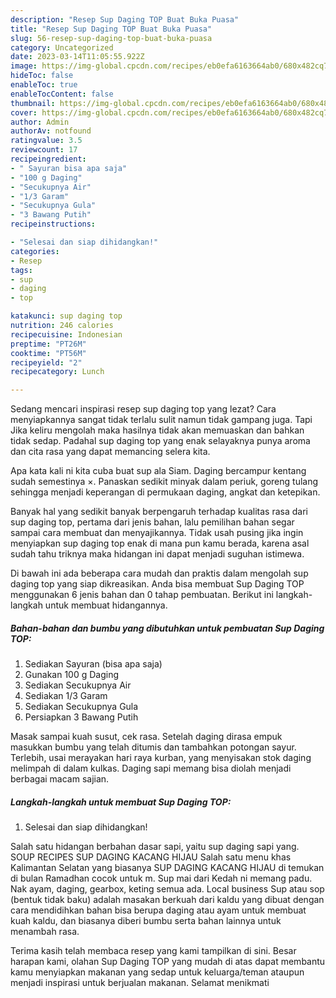 ```yaml
---
description: "Resep Sup Daging TOP Buat Buka Puasa"
title: "Resep Sup Daging TOP Buat Buka Puasa"
slug: 56-resep-sup-daging-top-buat-buka-puasa
category: Uncategorized
date: 2023-03-14T11:05:55.922Z
image: https://img-global.cpcdn.com/recipes/eb0efa6163664ab0/680x482cq70/sup-daging-top-foto-resep-utama.jpg
hideToc: false
enableToc: true
enableTocContent: false
thumbnail: https://img-global.cpcdn.com/recipes/eb0efa6163664ab0/680x482cq70/sup-daging-top-foto-resep-utama.jpg
cover: https://img-global.cpcdn.com/recipes/eb0efa6163664ab0/680x482cq70/sup-daging-top-foto-resep-utama.jpg
author: Admin
authorAv: notfound
ratingvalue: 3.5
reviewcount: 17
recipeingredient:
- " Sayuran bisa apa saja"
- "100 g Daging"
- "Secukupnya Air"
- "1/3 Garam"
- "Secukupnya Gula"
- "3 Bawang Putih"
recipeinstructions:

- "Selesai dan siap dihidangkan!"
categories:
- Resep
tags:
- sup
- daging
- top

katakunci: sup daging top 
nutrition: 246 calories
recipecuisine: Indonesian
preptime: "PT26M"
cooktime: "PT56M"
recipeyield: "2"
recipecategory: Lunch

---
```



Sedang mencari inspirasi resep sup daging top yang lezat? Cara menyiapkannya sangat tidak terlalu sulit namun tidak gampang juga. Tapi Jika keliru mengolah maka hasilnya tidak akan memuaskan dan bahkan tidak sedap. Padahal sup daging top yang enak selayaknya punya aroma dan cita rasa yang dapat memancing selera kita.


Apa kata kali ni kita cuba buat sup ala Siam. Daging bercampur kentang sudah semestinya ×. Panaskan sedikit minyak dalam periuk, goreng tulang sehingga menjadi keperangan di permukaan daging, angkat dan ketepikan.

Banyak hal yang sedikit banyak berpengaruh terhadap kualitas rasa dari sup daging top, pertama dari jenis bahan, lalu pemilihan bahan segar sampai cara membuat dan menyajikannya. Tidak usah pusing jika ingin menyiapkan sup daging top enak di mana pun kamu berada, karena asal sudah tahu triknya maka hidangan ini dapat menjadi suguhan istimewa.


Di bawah ini ada beberapa cara mudah dan praktis dalam mengolah sup daging top yang siap dikreasikan. Anda bisa membuat Sup Daging TOP menggunakan 6 jenis bahan dan 0 tahap pembuatan. Berikut ini langkah-langkah untuk membuat hidangannya.

<!--inarticleads1-->

##### Bahan-bahan dan bumbu yang dibutuhkan untuk pembuatan Sup Daging TOP:

1. Sediakan  Sayuran (bisa apa saja)
1. Gunakan 100 g Daging
1. Sediakan Secukupnya Air
1. Sediakan 1/3 Garam
1. Sediakan Secukupnya Gula
1. Persiapkan 3 Bawang Putih


Masak sampai kuah susut, cek rasa. Setelah daging dirasa empuk masukkan bumbu yang telah ditumis dan tambahkan potongan sayur. Terlebih, usai merayakan hari raya kurban, yang menyisakan stok daging melimpah di dalam kulkas. Daging sapi memang bisa diolah menjadi berbagai macam sajian. 

<!--inarticleads2-->

##### Langkah-langkah untuk membuat Sup Daging TOP:


1. Selesai dan siap dihidangkan!

Salah satu hidangan berbahan dasar sapi, yaitu sup daging sapi yang. SOUP RECIPES SUP DAGING KACANG HIJAU Salah satu menu khas Kalimantan Selatan yang biasanya SUP DAGING KACANG HIJAU di temukan di bulan Ramadhan cocok untuk m. Sup mai dari Kedah ni memang padu. Nak ayam, daging, gearbox, keting semua ada. Local business Sup atau sop (bentuk tidak baku) adalah masakan berkuah dari kaldu yang dibuat dengan cara mendidihkan bahan bisa berupa daging atau ayam untuk membuat kuah kaldu, dan biasanya diberi bumbu serta bahan lainnya untuk menambah rasa. 

Terima kasih telah membaca resep yang kami tampilkan di sini. Besar harapan kami, olahan Sup Daging TOP yang mudah di atas dapat membantu kamu menyiapkan makanan yang sedap untuk keluarga/teman ataupun menjadi inspirasi untuk berjualan makanan. Selamat menikmati
